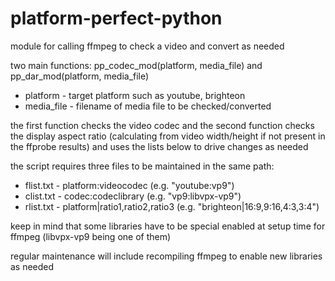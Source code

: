 # platform-perfect-python
module for calling ffmpeg to check a video and convert as needed

two main functions: pp_codec_mod(platform, media_file) and pp_dar_mod(platform, media_file)
- platform - target platform such as youtube, brighteon
- media_file - filename of media file to be checked/converted

the first function checks the video codec and the second function checks the display aspect ratio (calculating from video width/height if not present in the ffprobe results) and uses the lists below to drive changes as needed

the script requires three files to be maintained in the same path:
- flist.txt - platform:videocodec (e.g. "youtube:vp9") 
- clist.txt - codec:codeclibrary (e.g. "vp9:libvpx-vp9")
- rlist.txt - platform|ratio1,ratio2,ratio3 (e.g. "brighteon|16:9,9:16,4:3,3:4")

keep in mind that some libraries have to be special enabled at setup time for ffmpeg (libvpx-vp9 being one of them)

regular maintenance will include recompiling ffmpeg to enable new libraries as needed
  
